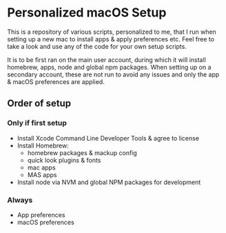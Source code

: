 # Personalized macOS Setup

This is a repository of various scripts, personalized to me, that I run when setting up a new mac to install apps & apply preferences etc. Feel free to take a look and use any of the code for your own setup scripts.

It is to be first ran on the main user account, during which it will install homebrew, apps, node and global npm packages. When setting up on a secondary account, these are not run to avoid any issues and only the app & macOS preferences are applied.

## Order of setup

### Only if first setup

- Install Xcode Command Line Developer Tools & agree to license
- Install Homebrew:
  - homebrew packages & mackup config
  - quick look plugins & fonts
  - mac apps
  - MAS apps
- Install node via NVM and global NPM packages for development

### Always

- App preferences
- macOS preferences
